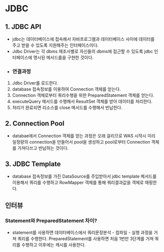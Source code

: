 # JDBC

## 1. JDBC API
* jdbc는 데이터베이스에 접속해서 자바프로그램과 데이터베이스 사이에 데이터를 주고
받을 수 있도록 지원해주는 인터페이스이다.
* Jdbc Driver는 각 dbms 제조사별로 자신들의 dbms에 접근할 수 있도록 jdbc
인터페이스에 명시된 메서드를을 구현한 것이다.
* ### 연결과정
1) Jdbc Driver를 로드한다.
2) database 접속정보를 이용하여 Connection 객체를 얻는다.
3) Connection 객체로부터 쿼리수행을 위한 PreparedStatement 객체를 얻는다.
4) executeQuery 메서드를 수행해서 ResultSet 객체를 받아 데이터를 처리한다.
5) 처리가 완료되면 리소스를 close 메서드를 수행해서 반납한다.

## 2. Connection Pool
* databae에서 Connection 객체를 얻는 과정은 오래 걸리므로 WAS 시작시 미리 일정량의 
connection을 만들어서 pool을 생성하고 pool로부터 Connection 객체를 
가져다쓰고 반납하는 것이다.

## 3. JDBC Template
* database 접속정보를 가진 DataSource를 주입받아서 jdbc template 메서드를 이용해서
쿼리를 수행하고 RowMapper 객체를 통해 쿼리결과값을 객체로 매핑한다.

## 인터뷰
### Statement와 PreparedStatement 차이?
* statement를 사용하면 데이터베이스에서 쿼리문장분석 - 컴파일 - 실행 과정을 거쳐 쿼리를 수행한다.
PreparedStatement를 사용하면 처음 1번만 3단계를 거쳐 쿼리를 수행하고 이후에는 캐시를 사용한다.